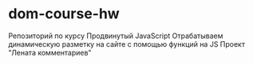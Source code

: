 # dom-course-hw
Репозиторий по курсу Продвинутый JavaScript
Отрабатываем динамическую разметку на сайте с помощью функций на JS
Проект "Лената комментариев" 


